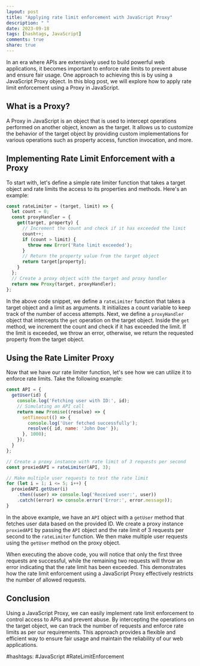 ```yaml
---
layout: post
title: "Applying rate limit enforcement with JavaScript Proxy"
description: " "
date: 2023-09-18
tags: [hashtags, JavaScript]
comments: true
share: true
---
```


In an era where APIs are extensively used to build powerful web applications, it becomes important to enforce rate limits to prevent abuse and ensure fair usage. One approach to achieving this is by using a JavaScript Proxy object. In this blog post, we will explore how to apply rate limit enforcement using a Proxy in JavaScript.

## What is a Proxy?

A Proxy in JavaScript is an object that is used to intercept operations performed on another object, known as the target. It allows us to customize the behavior of the target object by providing custom implementations for various operations such as property access, function invocation, and more.

## Implementing Rate Limit Enforcement with a Proxy

To start with, let's define a simple rate limiter function that takes a target object and rate limits the access to its properties and methods. Here's an example:

```javascript
const rateLimiter = (target, limit) => {
  let count = 0;
  const proxyHandler = {
    get(target, property) {
      // Increment the count and check if it has exceeded the limit
      count++;
      if (count > limit) {
        throw new Error('Rate limit exceeded');
      }
      // Return the property value from the target object
      return target[property];
    }
  };
  // Create a proxy object with the target and proxy handler
  return new Proxy(target, proxyHandler);
};
```

In the above code snippet, we define a `rateLimiter` function that takes a target object and a limit as arguments. It initializes a count variable to keep track of the number of access attempts. Next, we define a `proxyHandler` object that intercepts the `get` operation on the target object. Inside the `get` method, we increment the count and check if it has exceeded the limit. If the limit is exceeded, we throw an error, otherwise, we return the requested property from the target object.

## Using the Rate Limiter Proxy

Now that we have our rate limiter function, let's see how we can utilize it to enforce rate limits. Take the following example:

```javascript
const API = {
  getUser(id) {
    console.log('Fetching user with ID:', id);
    // Simulating an API call
    return new Promise((resolve) => {
      setTimeout(() => {
        console.log('User fetched successfully');
        resolve({ id, name: 'John Doe' });
      }, 1000);
    });
  }
};

// Create a proxy instance with rate limit of 3 requests per second
const proxiedAPI = rateLimiter(API, 3);

// Make multiple user requests to test the rate limit
for (let i = 1; i <= 5; i++) {
  proxiedAPI.getUser(i)
    .then((user) => console.log('Received user:', user))
    .catch((error) => console.error('Error:', error.message));
}
```

In the above example, we have an `API` object with a `getUser` method that fetches user data based on the provided ID. We create a proxy instance `proxiedAPI` by passing the `API` object and the rate limit of 3 requests per second to the `rateLimiter` function. We then make multiple user requests using the `getUser` method on the proxy object.

When executing the above code, you will notice that only the first three requests are successful, while the remaining two requests will throw an error indicating that the rate limit has been exceeded. This demonstrates how the rate limit enforcement using a JavaScript Proxy effectively restricts the number of allowed requests.

## Conclusion

Using a JavaScript Proxy, we can easily implement rate limit enforcement to control access to APIs and prevent abuse. By intercepting the operations on the target object, we can track the number of requests and enforce rate limits as per our requirements. This approach provides a flexible and efficient way to ensure fair usage and maintain the reliability of our web applications.

#hashtags: #JavaScript #RateLimitEnforcement